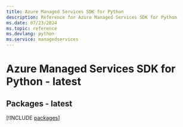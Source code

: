 ```yaml
---
title: Azure Managed Services SDK for Python
description: Reference for Azure Managed Services SDK for Python
ms.date: 07/23/2024
ms.topic: reference
ms.devlang: python
ms.service: managedservices
---
```

# Azure Managed Services SDK for Python - latest
## Packages - latest
[!INCLUDE [packages](managed-services-index.md)]